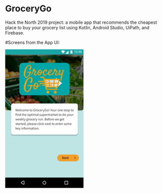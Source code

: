 # GroceryGo
Hack the North 2019 project: a mobile app that recommends the cheapest place to buy your grocery list using Kotlin, Android Studio, UiPath, and Firebase.

#Screens from the App UI:
<p>
    <img src="Display Images/First_Screen.png" style="width: 50%; height: 50%"/>
</p>
